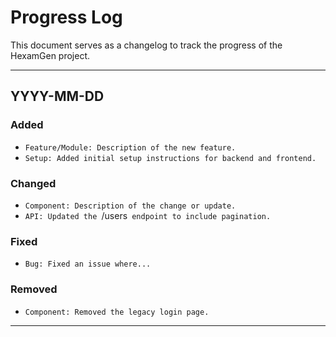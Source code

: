 # Progress Log

This document serves as a changelog to track the progress of the HexamGen project.

---

## YYYY-MM-DD

### Added

- `Feature/Module: Description of the new feature.`
- `Setup: Added initial setup instructions for backend and frontend.`

### Changed

- `Component: Description of the change or update.`
- `API: Updated the `/users` endpoint to include pagination.`

### Fixed

- `Bug: Fixed an issue where...`

### Removed

- `Component: Removed the legacy login page.`

---
